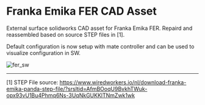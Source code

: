 # Franka Emika FER CAD Asset
External surface solidworks CAD asset for Franka Emika FER. Repaird and reassembled based on source STEP files in [1].

Default configuration is now setup with mate controller and can be used to visualize configuration in SW.

![fer_sw](https://github.com/user-attachments/assets/60d64af5-2a68-4fa3-9c8d-7d9b3fee9648)

----------------------------------

[1] STEP File source: https://www.wiredworkers.io/nl/download-franka-emika-panda-step-file/?srsltid=AfmBOoqU9BvkhTWuk-opx93vU1Bu4Phmq6Ns-3UqNkGUKKlTNmZwk1wk
